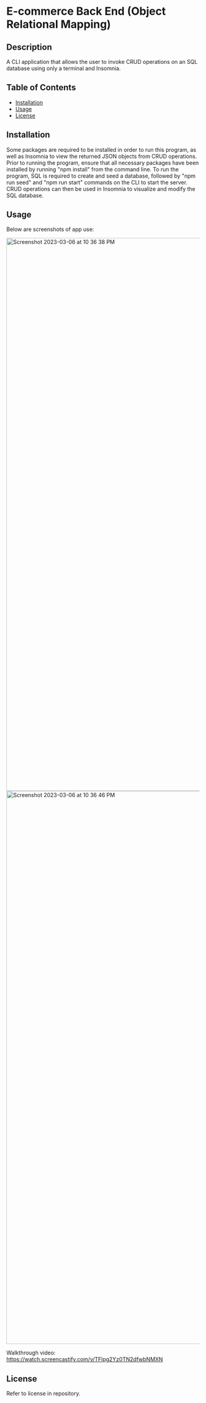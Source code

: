 # E-commerce Back End (Object Relational Mapping)

## Description

A CLI application that allows the user to invoke CRUD operations on an SQL database using only a terminal and Insomnia.

  ## Table of Contents

  - [Installation](#installation)
  - [Usage](#usage)
  - [License](#license)

## Installation
Some packages are required to be installed in order to run this program, as well as Insomnia to view the returned JSON objects from CRUD operations. Prior to running the program, ensure that all necessary packages have been installed by running "npm install" from the command line. To run the program, SQL is required to create and seed a database, followed by "npm run seed" and "npm run start" commands on the CLI to start the server. CRUD operations can then be used in Insomnia to visualize and modify the SQL database.

## Usage

Below are screenshots of app use:

<img width="1440" alt="Screenshot 2023-03-06 at 10 36 38 PM" src="https://user-images.githubusercontent.com/117702694/223315793-c08d89ed-6045-4b83-a531-a47c7f5f9144.png">
<img width="1440" alt="Screenshot 2023-03-06 at 10 36 46 PM" src="https://user-images.githubusercontent.com/117702694/223315797-101ec190-46d8-4821-b387-fbecf557d2d4.png">

Walkthrough video: https://watch.screencastify.com/v/TFlpg2Yz0TN2dfwbNMXN

## License

Refer to license in repository.
